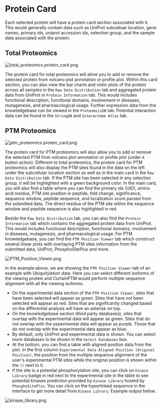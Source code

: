 # Protein Card

Each selected protein will have a protein card section associated with it. This would generally contain data such as UniProt
subcelluar location, gene names, primary ids, uniprot accession ids, selection group, and the sample data associated with the protein.

## Total Proteomics

![total_proteomics.protein_card.png](total_proteomics.protein_card.png)

The protein card for total proteomics will allow you to add or remove the selected protein from volcano plot annotation or profile plot.
Within this card section, you can also view the bar charts and violin plots of the protein across all samples in the `Raw Data Distribution` tab and aggregated protein data from UniProt in `Protein Information` tab. This would includes functional description, functional domains, involvement in diseases, mutagenesis, and pharmacological usage.
Further expression data from the knowledgebase can be viewed in the `ProteomicsDB` tab. Potential interaction data can be found in the `StringDB` and `Interactome Atlas` tab.

## PTM Proteomics

![ptm_proteomics.protein_card.png](ptm_proteomics.protein_card.png)

The protein card for PTM proteomics will also allow you to add or remove the selected PTM from volcano plot annotation or profile plot (under `A` button action).
Different to total proteomics, the protein card for PTM proteomics will also display the PTM sites found in the data on the left under the subcellular location section as well as in the main card in the `Raw Data Distribution` tab.
If the PTM site has been selected in any selection group, it will be highlighted with a green background color.
In the main card, you will also find a table where you can find the primary ids (UID), amino acid residue, PTM site position in peptide, fold change, significance, sequence window, peptide sequence, and localization score parsed from the submitted data.
The direct residue of the PTM site within the sequence window and peptide sequence is also highlighted in red.

Beside the `Raw Data Distribution` tab, you can also find the `Protein Information` tab which contains the aggregated protein data from UniProt. This would includes functional description, functional domains, involvement in diseases, mutagenesis, and pharmacological usage.
For PTM knowledgebase, you can find the `PTM Position Viewer` tab which construct several linear plots with overlaying PTM sites information from the submitted data, UniProt, PhosphoSitePlus and more.

![PTM_Position_Viewer.png](PTM_Position_Viewer.png)

In the example above, we are showing the `PTM Position Viewer` tab of an example with Ubiquitylation data. Here you can select different isoforms of the viewing protein and CurtainPTM would perform multiple sequence alignment with all the viewing isoforms.
- On the experimental data section of the `PTM Position Viewer`, sites that have been selected will appear as green. Sites that have not been selected will appear as red. Sites that are significantly changed based on the differential analysis will have an asterisk on top.
- On the knowledgebase section (third party databases), sites that overlap with the experimental data will appear as green. Sites that do not overlap with the experimental data will appear as purple. Those that do not overlap with the experimental data appear as blue.
- By default, only UniProt and experimental data is shown. You can select more databases to be shown in the `Select Databases` box.
- At the bottom, you can find a table with aligned position data from the plot. In the first column `Experimental Data Aligned Position (Original Position)`, the position from the multiple sequence alignment of the user's experimental PTM sites while the original position is shown within the `()` next to it.
- If the site is a potential phosphorylation site, you can click on `Kinase Library` badge in red next to the experimental site in the table to see potential kinases prediction provided by `Kinase Library` hosted by `PhosphoSitePlus`. You can click on the hyperlinked sequence in the interface to get more detail from `Kinase Library`. Example output below.

![kinase_library.png](kinase_library.png)
